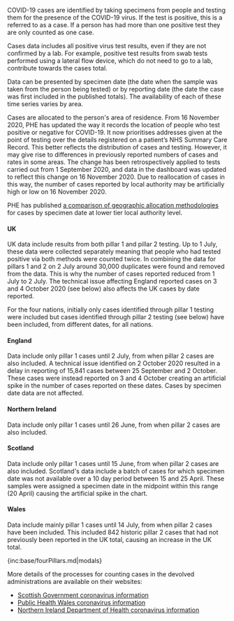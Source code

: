 COVID-19 cases are identified by taking specimens from people and testing them for the presence of the COVID-19 virus. If the test is positive, this is a referred to as a case.  If a person has had more than one positive test they are only counted as one case.  

Cases data includes all positive virus test results, even if they are not confirmed by a lab.  For example, positive test results from swab tests performed using a lateral flow device, which do not need to go to a lab, contribute towards the cases total.

Data can be presented by specimen date (the date when the sample was taken from the person being tested) or by reporting date (the date the case was first included in the published totals).  The availability of each of these time series varies by area.  

Cases are allocated to the person's area of residence. From 16 November 2020, PHE has updated the way it records the location of people who test positive or negative for COVID-19. It now prioritises addresses given at the point of testing over the details registered on a patient’s NHS Summary Care Record. This better reflects the distribution of cases and testing. However, it may give rise to differences in previously reported numbers of cases and rates in some areas. The change has been retrospectively applied to tests carried out from 1 September 2020, and data in the dashboard was updated to reflect this change on 16 November 2020. Due to reallocation of cases in this way, the number of cases reported by local authority may be artificially high or low on 16 November 2020.

PHE has published [a comparison of geographic allocation methodologies](https://www.gov.uk/government/publications/lower-tier-local-authority-covid-19-cases-in-england-comparison-of-geographic-allocation-methodologies) for cases by specimen date at lower tier local authority level.

#### UK

UK data include results from both pillar 1 and pillar 2 testing.  Up to 1 July, these data were collected separately meaning that people who had tested positive via both methods were counted twice.  In combining the data for pillars 1 and 2 on 2 July around 30,000 duplicates were found and removed from the data. This is why the number of cases reported reduced from 1 July to 2 July.  The technical issue affecting England reported cases on 3 and 4 October 2020 (see below) also affects the UK cases by date reported. 

For the four nations, initially only cases identified through pillar 1 testing were included but cases identified through pillar 2 testing (see below) have been included, from different dates, for all nations.

#### England

Data include only pillar 1 cases until 2 July, from when pillar 2 cases are also included. A technical issue identified on 2 October 2020 resulted in a delay in reporting of 15,841 cases between 25 September and 2 October.  These cases were instead reported on 3 and 4 October creating an artificial spike in the number of cases reported on these dates.  Cases by specimen date data are not affected. 

#### Northern Ireland

Data include only pillar 1 cases until 26 June, from when pillar 2 cases are also included.

#### Scotland

Data include only pillar 1 cases until 15 June, from when pillar 2 cases are also included. Scotland's data include a batch of cases for which specimen date was not available over a 10 day period between 15 and 25 April. These samples were assigned a specimen date in the midpoint within this range (20 April) causing the artificial spike in the chart.

#### Wales

Data include mainly pillar 1 cases until 14 July, from when pillar 2 cases have been included. This included 842 historic pillar 2 cases that had not previously been reported in the UK total, causing an increase in the UK total.

{inc:base/fourPillars.md|modals}

More details of the processes for counting cases in the devolved administrations are available on their websites:

* [Scottish Government coronavirus information](https://www.gov.scot/coronavirus-covid-19/)
* [Public Health Wales coronavirus information](https://public.tableau.com/profile/public.health.wales.health.protection#!/vizhome/RapidCOVID-19virology-Public/Headlinesummary)
* [Northern Ireland Department of Health coronavirus information](https://www.health-ni.gov.uk/news/)
